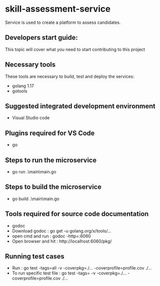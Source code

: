 # skill-assessment-service
Service is used to create a platform to assess candidates.

## Developers start guide:
This topic will cover what you need to start contributing to this project

## Necessary tools
These tools are necessary to build, test and deploy the services:
* golang 1.17
* gotools

## Suggested integrated development environment
* Visual Studio code

## Plugins required for VS Code
* go 

## Steps to run the microservice
* go run .\main\main.go

## Steps to build the microservice
* go build .\main\main.go

## Tools required for source code documentation
* godoc
* Download godoc : go get -u golang.org/x/tools/...
* open cmd and run : godoc -http=:6060
* Open browser and hit : http://localhost:6060/pkg/

## Running test cases
* Run : go test -tags=all  -v -coverpkg=./... -coverprofile=profile.cov ./...
* To run specific test file : go test -tags=<tag-name>  -v -coverpkg=./... -coverprofile=profile.cov ./...